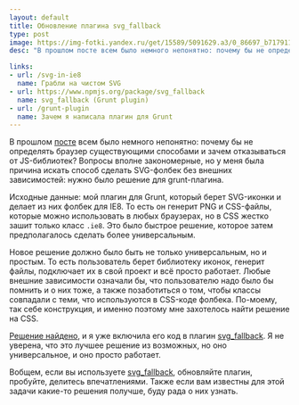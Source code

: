 ```yaml
---
layout: default
title: Обновление плагина svg_fallback
type: post
image: https://img-fotki.yandex.ru/get/15589/5091629.a3/0_86697_b717911b_orig
desc: "В прошлом посте всем было немного непонятно: почему бы не определять браузер существующими способами и зачем отказываться от JS-библиотек? Вопросы вполне закономерные, но у меня была причина искать способ сделать SVG-фолбек без внешних зависимостей: нужно было решение для grunt-плагина."

links:
- url: /svg-in-ie8
  name: Грабли на чистом SVG
- url: https://www.npmjs.org/package/svg_fallback
  name: svg_fallback (Grunt plugin)
- url: /grunt-plugin
  name: Зачем я написала плагин для Grunt
---
```


В прошлом <a href="/svg-fallback-in-ie9-and-androids2x/">посте</a> всем было немного непонятно: почему бы не определять браузер существующими способами и зачем отказываться от JS-библиотек? Вопросы вполне закономерные, но у меня была причина искать способ сделать SVG-фолбек без внешних зависимостей: нужно было решение для grunt-плагина.<!--more-->

Исходные данные: мой плагин для Grunt, который берет SVG-иконки и делает из них фолбек для IE8. То есть он генерит PNG и CSS-файлы, которые можно использовать в любых браузерах, но в CSS жестко зашит только класс <code>.ie8</code>. Это было быстрое решение, которое затем предполагалось сделать более универсальным.

Новое решение должно было быть не только универсальным, но и простым. То есть пользователь берет библиотеку иконок, генерит файлы, подключает их в свой проект и всё просто работает. Любые внешние зависимости означали бы, что пользователю надо было бы помнить и о них тоже, а также позаботиться о том, чтобы классы совпадали с теми, что используются в CSS-коде фолбека. По-моему, так себе конструкция, и именно поэтому мне захотелось найти решение на CSS.

<a href="/svg-fallback-in-ie9-and-androids2x">Решение найдено</a>, и я уже включила его код в плагин <a href="https://www.npmjs.org/package/svg_fallback">svg_fallback</a>. Я не уверена, что это лучшее решение из возможных, но оно универсальное, и оно просто работает.

Вобщем, если вы используете <a href="https://www.npmjs.org/package/svg_fallback">svg_fallback</a>, обновляйте плагин, пробуйте, делитесь впечатлениями. Также если вам известны для этой задачи какие-то решения получше, буду рада о них узнать.

